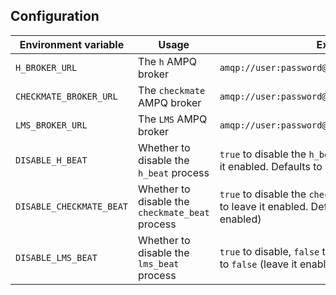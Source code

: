 ## Configuration

| Environment variable     | Usage                                           | Example                                                                                                             |
|--------------------------|-------------------------------------------------|---------------------------------------------------------------------------------------------------------------------|
| `H_BROKER_URL`           | The `h` AMPQ broker                             | `amqp://user:password@rabbit.example.com:5672//`                                                                    |
| `CHECKMATE_BROKER_URL`   | The `checkmate` AMPQ broker                     | `amqp://user:password@rabbit.example.com:5673//`                                                                    |
| `LMS_BROKER_URL`         | The `LMS` AMPQ broker                           | `amqp://user:password@rabbit.example.com:5674//`                                                                    |
| `DISABLE_H_BEAT`         | Whether to disable the `h_beat` process         | `true` to disable the `h_beat` process, `false` to leave it enabled. Defaults to `false` (leave it enabled)         |
| `DISABLE_CHECKMATE_BEAT` | Whether to disable the `checkmate_beat` process | `true` to disable the `checkmate_beat` process, `false` to leave it enabled. Defaults to `false` (leave it enabled) |
| `DISABLE_LMS_BEAT`       | Whether to disable the `lms_beat` process       | `true` to disable, `false` to leave it enabled. Defaults to `false` (leave it enabled)                              |
